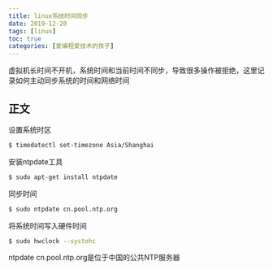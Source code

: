 ```yaml
---
title: linux系统时间同步
date: 2019-12-20
tags: [linux]
toc: true
categories: [爱编程爱技术的孩子]
---
```


虚拟机长时间不开机，系统时间和当前时间不同步，导致很多操作被拒绝，这里记录如何主动同步系统的时间和网络时间

## 正文

设置系统时区

```bash
$ timedatectl set-timezone Asia/Shanghai
```

安装ntpdate工具

```bash
$ sudo apt-get install ntpdate
```

同步时间

```bash
$ sudo ntpdate cn.pool.ntp.org
```

将系统时间写入硬件时间

```bash
$ sudo hwclock --systohc
```

ntpdate cn.pool.ntp.org是位于中国的公共NTP服务器